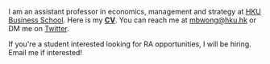 I am an assistant professor in economics, management and strategy at [HKU Business School](https://www.hkubs.hku.hk/). Here is my __[CV](/pdf/CV.pdf)__. You can reach me at [mbwong@hku.hk](mailto:mbwong@hku.hk) or DM me on [Twitter](https://twitter.com/mbwong). 

If you're a student interested looking for RA opportunities, I will be hiring. Email me if interested! 
